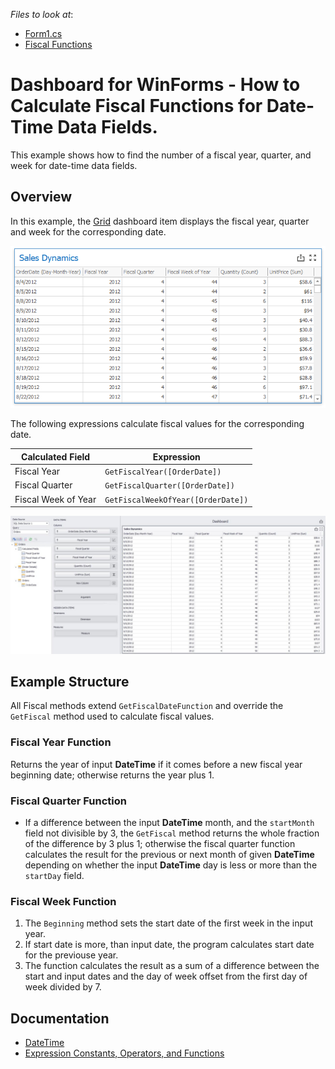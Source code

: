 <!-- default file list -->
*Files to look at*:

* [Form1.cs](./CS/Dashboard_FiscalFunctions/Form1.cs)
* [Fiscal Functions](./CS/Dashboard_FiscalFunctions/Fiscal%20Functions)
<!-- default file list end -->
# Dashboard for WinForms - How to Calculate Fiscal Functions for Date-Time Data Fields.

This example shows how to find the number of a fiscal year, quarter, and week for date-time data fields.

## Overview

In this example, the [Grid](https://docs.devexpress.com/Dashboard/15150/winforms-dashboard/winforms-designer/create-dashboards-in-the-winforms-designer/dashboard-item-settings/grid) dashboard item displays the fiscal year, quarter and week for the corresponding date. 

![SalesDynamics](images/salesDynamisc.png)

The following expressions calculate fiscal values for the corresponding date.

| Calculated Field | Expression |
| --- | --- |
| Fiscal Year | ``` GetFiscalYear([OrderDate]) ``` |
| Fiscal Quarter | ``` GetFiscalQuarter([OrderDate]) ``` |
| Fiscal Week of Year | ``` GetFiscalWeekOfYear([OrderDate]) ``` |

![FinalResult](images/finalResult.jpg)

## Example Structure

All Fiscal methods extend `GetFiscalDateFunction` and override the `GetFiscal` method used to calculate fiscal values. 

### Fiscal Year Function

Returns the year of input **DateTime** if it comes before a new fiscal year beginning date; otherwise returns the year plus 1.

### Fiscal Quarter Function

* If a difference between the input **DateTime** month, and the `startMonth` field not divisible by 3, the `GetFiscal` method returns the whole fraction of the difference by 3 plus 1; otherwise the fiscal quarter function calculates the result for the previous or next month of given **DateTime** depending on whether the input **DateTime** day is less or more than the `startDay` field.

### Fiscal Week Function

1. The `Beginning` method sets the start date of the first week in the input year.
2. If start date is more, than input date, the program calculates start date for the previouse year.
3. The function calculates the result as a sum of a difference between the start and input dates and the day of week offset from the first day of week divided by 7.
 
## Documentation
- [DateTime](https://docs.microsoft.com/ru-ru/dotnet/api/system.datetime?view=net-5.0)
- [Expression Constants, Operators, and Functions](https://docs.devexpress.com/Dashboard/400122/common-features/advanced-analytics/expression-constants-operators-and-functions)
